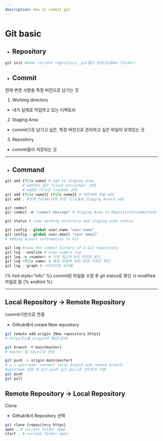 ```yaml
---
description: How to commit git
---
```


# Git basic

* ## Repository

```python
git init #make current repository .git폴더 생성(hidden folder)
```

* ## Commit

현재 변경  사항을 특정 버전으로 남기는 것

1. Working directory

* 내가 실제로 작업하고 있는 디렉토리

2. Staging Area

* commit으로 남기고 싶은, 특정 버전으로 관리하고 싶은 파일이 모여있는 곳

3. Repository

* commit들이 저장되는 곳

***

* ## Command

```python
git add {file name} # add to Staging Area
        # add하지 않은 file은 untracked  상태
        # add한 file은 tracked 상태
git add {file name1} {file name2} # 여러개의 파일 add
git add . #현재 folder내의 모든 file들을 Staging Area로 add
```

```python
git commit     
gir commit -m "commit message" # Staging Area to Repository(committed)
```

```python
git status # view working directory and staging area status
```

```python
git config --global user.name "user name" 
git config --global user.email "user email" 
# adding acount information to Git
```

```python
git log #view the commit history of a Git repository
git log --oneline # view simple log
git log -n <number> # 가장 최근의 N개 커밋만 표시
git log <file name> # 특정 파일에 대한 변경 이력만 확인
git log --graph # 시각적으로 보여줌
```

{% hint style="info" %}
commit된 파일을 수정 후 git status로 확인 시 modified 파일로 뜸
{% endhint %}

***

## Local Repository → Remote Repository

commit기반으로 연결

* Github에서 create New repository

```bash
git remote add origin {New repository https}
# https주소를 origin에 할당(관례)

git branch -M main(master)
# master 를 main으로 변경

git push -u origin main(master) 
# u = upstream. connect local branch and remote branch
#upstream 설정 후 git push git pull로 간단하게 사용
git push 
git pull


```



## Remote Repository → Local Repository&#x20;

Clone

* Github에서 Repository 선택

```bash
git clone {repository https}
open . # current folder open 
start . # current folder open
```





















